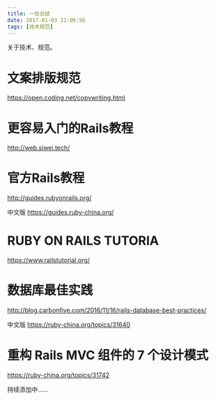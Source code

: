 ```yaml
---
title: 一些总结
date: 2017-01-03 21:06:56
tags: [技术规范]
---
```



关于技术、规范。
<!--more-->

# 文案排版规范
<https://open.coding.net/copywriting.html>

# 更容易入门的Rails教程
<http://web.siwei.tech/>

# 官方Rails教程
<http://guides.rubyonrails.org/>

中文版
<https://guides.ruby-china.org/>

# RUBY ON RAILS TUTORIA
<https://www.railstutorial.org/>

# 数据库最佳实践 
<http://blog.carbonfive.com/2016/11/16/rails-database-best-practices/>

中文版
<https://ruby-china.org/topics/31640>


# 重构 Rails MVC 组件的 7 个设计模式
<https://ruby-china.org/topics/31742>


持续添加中......